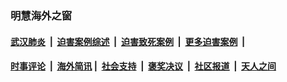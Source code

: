 
### 明慧海外之窗

####  [武汉肺炎](indexes/365.md?t=05030601) &nbsp;|&nbsp;  [迫害案例综述](indexes/328.md?t=05030601) &nbsp;|&nbsp; [迫害致死案例](indexes/277.md?t=05030601)  &nbsp;|&nbsp; [更多迫害案例](indexes/81.md?t=05030601)  &nbsp;|&nbsp; 
####  [时事评论](indexes/19.md?t=05030601) &nbsp;|&nbsp; [海外简讯](indexes/245.md?t=05030601)&nbsp;|&nbsp;  [社会支持](indexes/140.md?t=05030601) &nbsp;|&nbsp; [褒奖决议](indexes/282.md?t=05030601) &nbsp;|&nbsp; [社区报道](indexes/91.md?t=05030601)  &nbsp;|&nbsp; [天人之间](indexes/78.md?t=05030601) 

